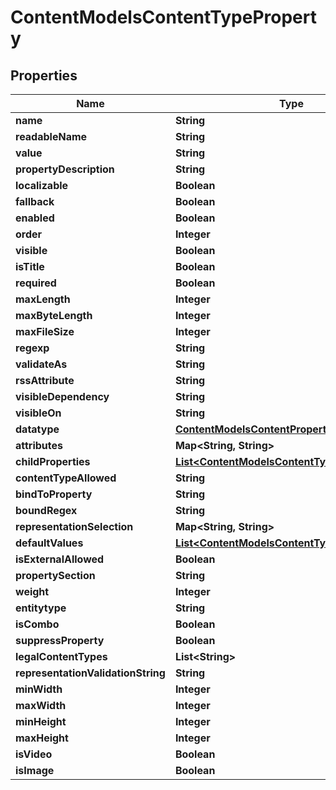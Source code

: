 
# ContentModelsContentTypeProperty

## Properties
Name | Type | Description | Notes
------------ | ------------- | ------------- | -------------
**name** | **String** |  |  [optional]
**readableName** | **String** |  |  [optional]
**value** | **String** |  |  [optional]
**propertyDescription** | **String** |  |  [optional]
**localizable** | **Boolean** |  |  [optional]
**fallback** | **Boolean** |  |  [optional]
**enabled** | **Boolean** |  |  [optional]
**order** | **Integer** |  |  [optional]
**visible** | **Boolean** |  |  [optional]
**isTitle** | **Boolean** |  |  [optional]
**required** | **Boolean** |  |  [optional]
**maxLength** | **Integer** |  |  [optional]
**maxByteLength** | **Integer** |  |  [optional]
**maxFileSize** | **Integer** |  |  [optional]
**regexp** | **String** |  |  [optional]
**validateAs** | **String** |  |  [optional]
**rssAttribute** | **String** |  |  [optional]
**visibleDependency** | **String** |  |  [optional]
**visibleOn** | **String** |  |  [optional]
**datatype** | [**ContentModelsContentPropertyDataTypeEnum**](ContentModelsContentPropertyDataTypeEnum.md) |  |  [optional]
**attributes** | **Map&lt;String, String&gt;** |  |  [optional]
**childProperties** | [**List&lt;ContentModelsContentTypeProperty&gt;**](ContentModelsContentTypeProperty.md) |  |  [optional]
**contentTypeAllowed** | **String** |  |  [optional]
**bindToProperty** | **String** |  |  [optional]
**boundRegex** | **String** |  |  [optional]
**representationSelection** | **Map&lt;String, String&gt;** |  |  [optional]
**defaultValues** | [**List&lt;ContentModelsContentTypeDefaultValue&gt;**](ContentModelsContentTypeDefaultValue.md) |  |  [optional]
**isExternalAllowed** | **Boolean** |  |  [optional]
**propertySection** | **String** |  |  [optional]
**weight** | **Integer** |  |  [optional]
**entitytype** | **String** |  |  [optional]
**isCombo** | **Boolean** |  |  [optional]
**suppressProperty** | **Boolean** |  |  [optional]
**legalContentTypes** | **List&lt;String&gt;** |  |  [optional]
**representationValidationString** | **String** |  |  [optional]
**minWidth** | **Integer** |  |  [optional]
**maxWidth** | **Integer** |  |  [optional]
**minHeight** | **Integer** |  |  [optional]
**maxHeight** | **Integer** |  |  [optional]
**isVideo** | **Boolean** |  |  [optional]
**isImage** | **Boolean** |  |  [optional]



